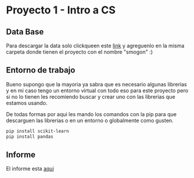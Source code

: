 # Proyecto 1 - Intro a CS

## Data Base

Para descargar la data solo clickqueen este [link](https://docs.google.com/spreadsheets/d/1zKP3-Oub-6W0yHItJPZpci14ooo3REq4fAaOXu_an0s/export?format=csv&id=1zKP3-Oub-6W0yHItJPZpci14ooo3REq4fAaOXu_an0s) y agreguenlo en la misma carpeta donde tienen el proyecto con el nombre "smogon" :)

## Entorno de trabajo

Bueno supongo que la mayoria ya sabra que es necesario algunas librerias y en mi caso tengo un entorno virtual con todo eso para este proyecto pero si no lo tienen les recomiendo buscar y crear uno con las librerias que estamos usando.

De todas formas por aqui les mando los comandos con la pip para que descarguen las librerias o en un entorno o globalmente como gusten.
```bash
pip install scikit-learn
pip install pandas
```
## Informe

El informe esta [aqui](https://docs.google.com/document/d/14kG59EYdaUVBpdpk5i_GzLnLCNjrnrDHGaQLKlsp7-g/edit?usp=sharing)
